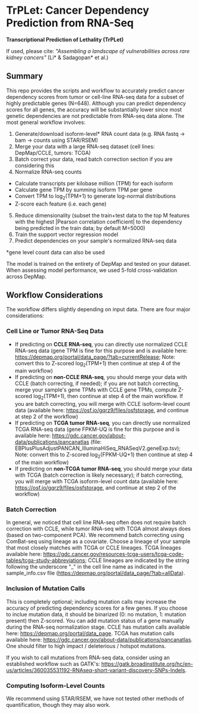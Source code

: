 # TrPLet: Cancer Dependency Prediction from RNA-Seq

**Transcriptional Prediction of Lethality (TrPLet)**

If used, please cite: _"Assembling a landscape of vulnerabilities across rare kidney cancers"_ (Li* & Sadagopan* et al.)

## Summary

This repo provides the scripts and workflow to accurately predict cancer dependency scores from tumor or cell-line RNA-seq data for a subset of highly predictable genes (N=648). Although you can predict dependency scores for all genes, the accuracy will be substantially lower since most genetic dependencies are not predictable from RNA-seq data alone. The most general workflow involves:

1. Generate/download isoform-level* RNA count data (e.g. RNA fastq -> bam -> counts using STAR/RSEM)
2. Merge your data with a large RNA-seq dataset (cell lines: DepMap/CCLE, tumors: TCGA)
3. Batch correct your data, read batch correction section if you are considering this
4. Normalize RNA-seq counts
- Calculate transcripts per kilobase million (TPM) for each isoform
- Calculate gene TPM by summing isoform TPM per gene
- Convert TPM to log<sub>2</sub>(TPM+1) to generate log-normal distributions
- Z-score each feature (i.e. each gene)
5. Reduce dimensionality (subset the train+test data to the top M features with the highest |Pearson correlation coefficient| to the dependency being predicted in the train data; by default M=5000)
6. Train the support vector regression model
7. Predict dependencies on your sample's normalized RNA-seq data

*gene level count data can also be used

The model is trained on the entirety of DepMap and tested on your dataset. When assessing model performance, we used 5-fold cross-validation across DepMap.

## Workflow Considerations

The workflow differs slightly depending on input data. There are four major considerations:

### Cell Line or Tumor RNA-Seq Data

- If predicting on __CCLE RNA-seq__, you can directly use normalized CCLE RNA-seq data (gene TPM is fine for this purpose and is available here: https://depmap.org/portal/data_page/?tab=currentRelease; Note: convert this to Z-scored log<sub>2</sub>(TPM+1) then continue at step 4 of the main workflow)
- If predicting on __non-CCLE RNA-seq__, you should merge your data with CCLE (batch correcting, if needed); if you are not batch correcting, merge your sample's gene TPMs with CCLE gene TPMs, compute Z-scored log<sub>2</sub>(TPM+1), then continue at step 4 of the main workflow. If you are batch correcting, you will merge with CCLE isoform-level count data (available here: https://osf.io/gqrz9/files/osfstorage, and continue at step 2 of the workflow)
- If predicting on __TCGA tumor RNA-seq__, you can directly use normalized TCGA RNA-seq data (gene FPKM-UQ is fine for this purpose and is available here: https://gdc.cancer.gov/about-data/publications/pancanatlas (file: EBPlusPlusAdjustPANCAN_IlluminaHiSeq_RNASeqV2.geneExp.tsv); Note: convert this to Z-scored log<sub>2</sub>(FPKM-UQ+1) then continue at step 4 of the main workflow)
- If predicting on __non-TCGA tumor RNA-seq__, you should merge your data with TCGA (batch correction is likely necessary); if batch correcting, you will merge with TCGA isoform-level count data (available here: https://osf.io/gqrz9/files/osfstorage, and continue at step 2 of the workflow)

### Batch Correction

In general, we noticed that cell line RNA-seq often does not require batch correction with CCLE, while tumor RNA-seq with TCGA almost always does (based on two-component PCA). We recommend batch correcting using ComBat-seq using lineage as a covariate. Choose a lineage of your sample that most closely matches with TCGA or CCLE lineages. TCGA lineages available here: https://gdc.cancer.gov/resources-tcga-users/tcga-code-tables/tcga-study-abbreviations; CCLE lineages are indicated by the string following the underscore "_" in the cell line name as indicated in the sample_info.csv file (https://depmap.org/portal/data_page/?tab=allData).

### Inclusion of Mutation Calls

This is completely optional; including mutation calls may increase the accuracy of predicting dependency scores for a few genes. If you choose to inclue mutation data, it should be binarized (0: no mutation, 1: mutation present) then Z-scored. You can add mutation status of a gene manually during the RNA-seq normalization stage. CCLE has mutation calls available here: https://depmap.org/portal/data_page. TCGA has mutation calls available here: https://gdc.cancer.gov/about-data/publications/pancanatlas. One should filter to high impact / deleterious / hotspot mutations.

If you wish to call mutations from RNA-seq data, consider using an established workflow such as GATK's: https://gatk.broadinstitute.org/hc/en-us/articles/360035531192-RNAseq-short-variant-discovery-SNPs-Indels.

### Computing Isoform-Level Counts

We recommend using STAR/RSEM, we have not tested other methods of quantification, though they may also work.


